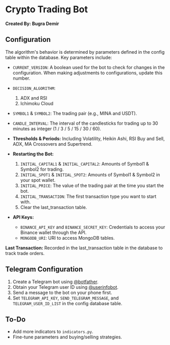 # Crypto Trading Bot

**Created By: Bugra Demir**

## Configuration

The algorithm's behavior is determined by parameters defined in the config table within the database. Key parameters include:

- `CURRENT_VERSION`: A boolean used for the bot to check for changes in the configuration. When making adjustments to configurations, update this number.

- `DECISION_ALGORITHM`:
    1. ADX and RSI
    4. Ichimoku Cloud

- `SYMBOL1` & `SYMBOL2`: The trading pair (e.g., MINA and USDT).

- `CANDLE_INTERVAL`: The interval of the candlesticks for trading up to 30 minutes as integer (1 / 3 / 5 / 15 / 30 / 60).

- **Thresholds & Periods:** Including Volatility, Heikin Ashi, RSI Buy and Sell, ADX, MA Crossovers and Supertrend.

- **Restarting the Bot:**
    1. `INITIAL_CAPITAL1` & `INITIAL_CAPITAL2`: Amounts of Symbol1 & Symbol2 for trading.
    2. `INITIAL_SPOT1` & `INITIAL_SPOT2`: Amounts of Symbol1 & Symbol2 in your spot wallet.
    3. `INITIAL_PRICE`: The value of the trading pair at the time you start the bot.
    3. `INITIAL_TRANSACTION`: The first transaction type you want to start with.
    5. Clear the last_transaction table.

- **API Keys:**
    - `BINANCE_API_KEY` and `BINANCE_SECRET_KEY`: Credentials to access your Binance wallet through the API.
    - `MONGODB_URI`: URI to access MongoDB tables.

**Last Transaction:** Recorded in the last_transaction table in the database to track trade orders.

## Telegram Configuration

1. Create a Telegram bot using [@botfather](https://t.me/botfather).
2. Obtain your Telegram user ID using [@userinfobot](https://t.me/userinfobot).
3. Send a message to the bot on your phone first.
4. Set `TELEGRAM_API_KEY`, `SEND_TELEGRAM_MESSAGE`, and `TELEGRAM_USER_ID_LIST` in the config database table.

## To-Do

- Add more indicators to `indicators.py`.
- Fine-tune parameters and buying/selling strategies.